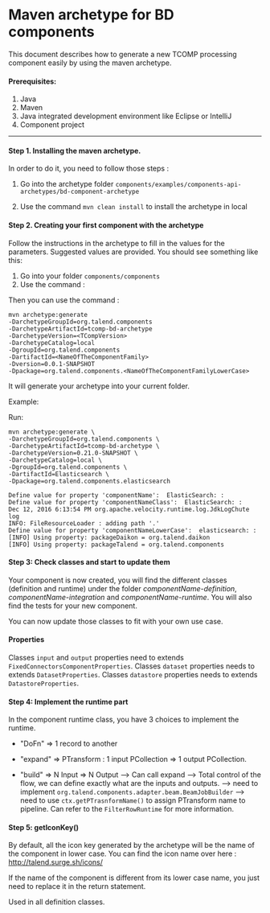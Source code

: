  Maven archetype for BD components
=================

This document describes how to generate a new TCOMP processing component easily by using the maven archetype.


#### Prerequisites:

1. Java
2. Maven
3. Java integrated development environment like Eclipse or IntelliJ
4. Component project

------

#### Step 1. Installing the maven archetype.

In order to do it, you need to follow those steps :

1. Go into the archetype folder `components/examples/components-api-archetypes/bd-component-archetype`

2. Use the command `mvn clean install` to install the archetype in local


#### Step 2. Creating your first component with the archetype

Follow the instructions in the archetype to fill in the values for the parameters. Suggested values are provided. You should see something like this:

1. Go into your folder `components/components`
2. Use the command :

Then you can use the command :
```
mvn archetype:generate 
-DarchetypeGroupId=org.talend.components 
-DarchetypeArtifactId=tcomp-bd-archetype 
-DarchetypeVersion=<TCompVersion> 
-DarchetypeCatalog=local 
-DgroupId=org.talend.components 
-DartifactId=<NameOfTheComponentFamily> 
-Dversion=0.0.1-SNAPSHOT
-Dpackage=org.talend.components.<NameOfTheComponentFamilyLowerCase>
```
It will generate your archetype into your current folder.

Example:

Run:
```
mvn archetype:generate \
-DarchetypeGroupId=org.talend.components \
-DarchetypeArtifactId=tcomp-bd-archetype \
-DarchetypeVersion=0.21.0-SNAPSHOT \
-DarchetypeCatalog=local \
-DgroupId=org.talend.components \
-DartifactId=Elasticsearch \
-Dpackage=org.talend.components.elasticsearch
```

```
Define value for property 'componentName':  ElasticSearch: : 
Define value for property 'componentNameClass':  ElasticSearch: : 
Dec 12, 2016 6:13:54 PM org.apache.velocity.runtime.log.JdkLogChute log
INFO: FileResourceLoader : adding path '.'
Define value for property 'componentNameLowerCase':  elasticsearch: : 
[INFO] Using property: packageDaikon = org.talend.daikon
[INFO] Using property: packageTalend = org.talend.components
```



#### Step 3: Check classes and start to update them

Your component is now created, you will find the different classes (definition and runtime) under the folder *componentName-definition*, *componentName-integration* and *componentName-runtime*. You will also find the tests for your new component.

You can now update those classes to fit with your own use case.

#### Properties

Classes `input` and `output` properties need to extends `FixedConnectorsComponentProperties`.
Classes `dataset` properties needs to extends `DatasetProperties`.
Classes `datastore` properties needs to extends `DatastoreProperties`.
 

#### Step 4: Implement the runtime part

In the component runtime class, you have 3 choices to implement the runtime.


* "DoFn" => 1 record to another

* "expand" => PTransform : 1 input PCollection => 1 output PCollection.

* "build" => N Input => N Output 
    --> Can call expand
    --> Total control of the flow, we can define exactly what are the inputs and outputs.
    --> need to implement `org.talend.components.adapter.beam.BeamJobBuilder`
    --> need to use `ctx.getPTrasnformName()` to assign PTransform name to pipeline. Can refer to the `FilterRowRuntime` for more information. 
    

#### Step 5: getIconKey()

By default, all the icon key generated by the archetype will be the name of the component in lower case.
You can find the icon name over here : http://talend.surge.sh/icons/

If the name of the component is different from its lower case name, you just need to replace it in the return statement.

Used in all definition classes.
